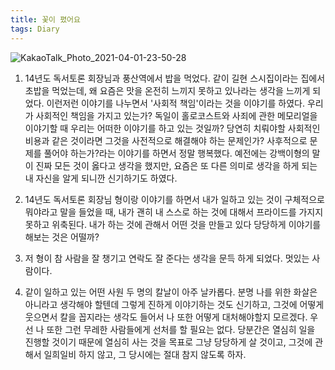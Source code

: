 ```yaml
---
title: 꽃이 폈어요
tags: Diary
---
```

![KakaoTalk_Photo_2021-04-01-23-50-28](https://user-images.githubusercontent.com/50545088/114129514-a7a92d80-9939-11eb-817f-a0c31c61702f.jpeg)

1. 14년도 독서토론 회장님과 풍산역에서 밥을 먹었다. 같이 길현 스시집이라는 집에서 초밥을 먹었는데, 왜 요즘은 맛을 온전히 느끼지 못하고 있나라는 생각을 느끼게 되었다. 이런저런 이야기를 나누면서 '사회적 책임'이라는 것을 이야기를 하였다. 우리가 사회적인 책임을 가지고 있는가? 독일이 홀로코스트와 사죄에 관한 메모리얼을 이야기할 때 우리는 어떠한 이야기를 하고 있는 것일까? 당연히 치뤄야할 사회적인 비용과 같은 것이라면 그것을 사전적으로 해결해야 하는 문제인가? 사후적으로 문제를 풀어야 하는가?라는 이야기를 하면서 정말 행복했다. 예전에는 강백이형의 말이 진짜 모든 것이 옳다고 생각을 했지만, 요즘은 또 다른 의미로 생각을 하게 되는 내 자신을 알게 되니깐 신기하기도 하였다.

2. 14년도 독서토론 회장님 형이랑 이야기를 하면서 내가 일하고 있는 것이 구체적으로 뭐야라고 말을 들었을 때, 내가 괜히 내 스스로 하는 것에 대해서 프라이드를 가지지 못하고 위축된다. 내가 하는 것에 관해서 어떤 것을 만들고 있다 당당하게 이야기를 해보는 것은 어떨까?

3. 저 형이 참 사람을 잘 챙기고 연락도 잘 준다는 생각을 문득 하게 되었다. 멋있는 사람이다.

4. 같이 일하고 있는 어떤 사원 두 명의 칼날이 아주 날카롭다. 분명 나를 위한 화살은 아니라고 생각해야 할텐데 그렇게 진하게 이야기하는 것도 신기하고, 그것에 어떻게 웃으면서 칼을 꼽지라는 생각도 들어서 나 또한 어떻게 대처해야할지 모르겠다. 우선 나 또한 그런 무레한 사람들에게 선처를 할 필요는 없다. 당분간은 열심히 일을 진행할 것이기 때문에 열심히 사는 것을 목표로 그냥 당당하게 살 것이고, 그것에 관해서 일희일비 하지 않고, 그 당시에는 절대 참지 않도록 하자.